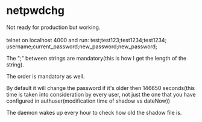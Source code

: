 # netpwdchg

Not ready for production but working.
<br><br>
telnet on localhost 4000 and run:
test;test123;test1234;test1234;
username;current_password;new_password;new_password;

The ";" between strings are mandatory(this is how I get the length of the string).

The order is mandatory as well.

By default it will change the password if it's older then 146650 seconds(this time is taken into consideration by every user, not just the one that you have configured in authuser(modification time of shadow vs dateNow))

The daemon wakes up every hour to check how old the shadow file is.
